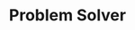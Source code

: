 ---
title: Problem Solver
content: My approach as a developer revolves around creative and effective problem-solving, not only in resolving issues but also in managing them by breaking them down into smaller, more manageable parts.
---